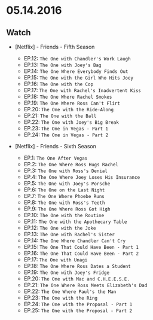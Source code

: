 # 05.14.2016

## Watch

- \[Netflix\] - Friends - Fifth Season
  - EP.12: `The One with Chandler's Work Laugh`
  - EP.13: `The One with Joey's Bag`
  - EP.14: `The One Where Everybody Finds Out`
  - EP.15: `The One with the Girl Who Hits Joey`
  - EP.16: `The One with the Cop`
  - EP.17: `The One with Rachel's Inadvertent Kiss`
  - EP.18: `The One Where Rachel Smokes`
  - EP.19: `The One Where Ross Can't Flirt`
  - EP.20: `The One with the Ride-Along`
  - EP.21: `The One with the Ball`
  - EP.22: `The One with Joey's Big Break`
  - EP.23: `The One in Vegas - Part 1`
  - EP.24: `The One in Vegas - Part 2`

- \[Netflix\] - Friends - Sixth Season
  - EP.1: `The One After Vegas`
  - EP.2: `The One Where Ross Hugs Rachel`
  - EP.3: `The One with Ross's Denial`
  - EP.4: `The One Where Joey Loses His Insurance`
  - EP.5: `The One with Joey's Porsche`
  - EP.6: `The One on the Last Night`
  - EP.7: `The One Where Phoebe Runs`
  - EP.8: `The One with Ross's Teeth`
  - EP.9: `The One Where Ross Got High`
  - EP.10: `The One with the Routine`
  - EP.11: `The One with the Apothecary Table`
  - EP.12: `The One with the Joke`
  - EP.13: `The One with Rachel's Sister`
  - EP.14: `The One Where Chandler Can't Cry`
  - EP.15: `The One That Could Have Been - Part 1`
  - EP.16: `The One That Could Have Been - Part 2`
  - EP.17: `The One with Unagi`
  - EP.18: `The One Where Ross Dates a Student`
  - EP.19: `The One with Joey's Fridge`
  - EP.20: `The One with Mac and C.H.E.E.S.E.`
  - EP.21: `The One Where Ross Meets Elizabeth's Dad`
  - EP.22: `The One Where Paul's the Man`
  - EP.23: `The One with the Ring`
  - EP.24: `The One with the Proposal - Part 1`
  - EP.25: `The One with the Proposal - Part 2`
